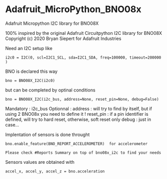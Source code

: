 # Adafruit_MicroPython_BNO08x
Adafruit Micropython I2C library for BNO08X

100% inspired by the original Adafruit Circuitpython I2C library for BNO08X
Copyright (c) 2020 Bryan Siepert for Adafruit Industries


Need an I2C setup like

    i2c0 = I2C(0, scl=I2C1_SCL, sda=I2C1_SDA, freq=100000, timeout=200000 )

BNO is declared this way

    bno = BNO08X_I2C(i2c0)
    
but can be completed by optinal conditions

    bno = BNO08X_I2C(i2c_bus, address=None, reset_pin=None, debug=False)
    
Mandatory :     i2c_bus
Optionnal :     address : will try to find by itself, but if using 2 BNO08x you need to define it !
                reset_pin : if a pin identifier is defined, will try to hard reset, otherwise, soft reset only
                debug : just in case...  

Implentation of sensors is done throught

    bno.enable_feature(BNO_REPORT_ACCELEROMETER)  for accelerometer
    
    Please check #Reports Summary on top of bno08x_i2c to find your needs
    
Sensors values are obtained with

    accel_x, accel_y, accel_z = bno.acceleration
